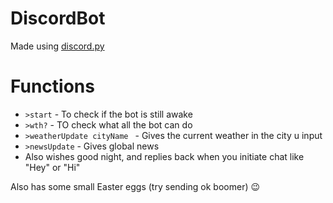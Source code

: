 # DiscordBot
Made using [discord.py](https://pypi.org/project/discord.py/)

# Functions
* ```>start``` - To check if the bot is still awake
* ```>wth?```  - TO check what all the bot can do
* ```>weatherUpdate cityName ``` - Gives the current weather in the city u input
* ```>newsUpdate``` - Gives global news
* Also wishes good night, and replies back when you initiate chat like "Hey" or "Hi"

Also has some small Easter eggs (try sending ok boomer) 😉 
